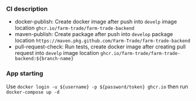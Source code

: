 ### CI description
- docker-publish: Create docker image after push into `develp` image location `ghcr.io/farm-trade/farm-trade-backend`
- maven-publish: Create package after push into `develop` package location `https://maven.pkg.github.com/Farm-Trade/farm-trade-backend`
- pull-request-check: Run tests, create docker image after creating pull request into `develp` image location `ghcr.io/farm-trade/farm-trade-backend:${branch-name}`
### App starting
Use `docker login -u ${username} -p ${password/token} ghcr.io` then run `docker-compose up -d`
